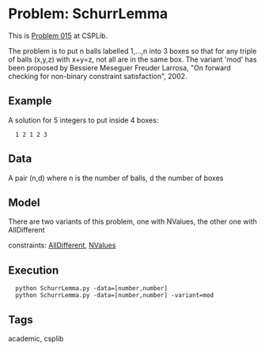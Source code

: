 # Problem: SchurrLemma

This is [Problem 015](https://www.csplib.org/Problems/prob015/) at CSPLib.

The problem is to put n balls labelled 1,...,n into 3 boxes so that for any triple of balls (x,y,z) with x+y=z,
not all are in the same box.
The variant 'mod' has been proposed by Bessiere Meseguer Freuder Larrosa, "On forward checking for non-binary constraint satisfaction", 2002.

## Example
  A solution for 5 integers to put inside 4 boxes:
  ```
    1 2 1 2 3
  ```

## Data
  A pair (n,d) where n is the number of balls, d the number of boxes

## Model
  There are two variants of this problem, one with NValues, the other one with AllDifferent

  constraints: [AllDifferent](https://pycsp.org/documentation/constraints/AllDifferent), [NValues](https://pycsp.org/documentation/constraints/NValues)

## Execution
```
  python SchurrLemma.py -data=[number,number]
  python SchurrLemma.py -data=[number,number] -variant=mod
```

## Tags
  academic, csplib
